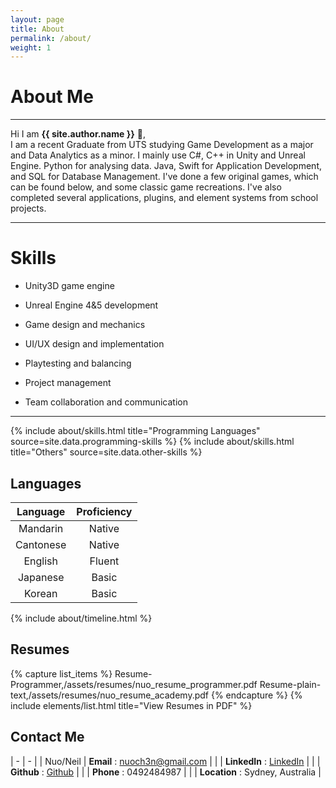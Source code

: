 ```yaml
---
layout: page
title: About
permalink: /about/
weight: 1
---
```


# **About Me**


---

Hi I am **{{ site.author.name }}** :wave:,<br>
I am a recent Graduate from UTS studying Game Development as a major and Data Analytics as a minor. I mainly use C#, C++ in Unity and Unreal Engine. Python for analysing data. Java, Swift for Application Development, and SQL for Database Management. I've done a few original games, which can be found below, and some classic game recreations. I've also completed several applications, plugins, and element systems from school projects.

---

# Skills
- Unity3D game engine
- Unreal Engine 4&5 development

- Game design and mechanics
- UI/UX design and implementation
- Playtesting and balancing

- Project management
- Team collaboration and communication
 
--- 

<div class="row">
{% include about/skills.html title="Programming Languages" source=site.data.programming-skills %}
{% include about/skills.html title="Others" source=site.data.other-skills %}
</div>


## Languages

| Language | Proficiency |
| :---: |:---:|
| Mandarin | Native |
| Cantonese | Native |
| English | Fluent |
| Japanese | Basic |
| Korean | Basic |




<div class="row">
{% include about/timeline.html %}
</div>

## Resumes
{% capture list_items %}
Resume-Programmer,/assets/resumes/nuo_resume_programmer.pdf
Resume-plain-text,/assets/resumes/nuo_resume_academy.pdf
{% endcapture %}
{% include elements/list.html title="View Resumes in PDF" %}

## Contact Me

| - | - |
| Nuo/Neil | **Email** : [nuoch3n@gmail.com](mailto:nuoch3n@gmail.com) |
| | **LinkedIn** : [LinkedIn](https://www.linkedin.com/in/nuochen27/) |
| | **Github** : [Github](https://www.github.com/nuo27) |
| | **Phone** : 0492484987 |
| | **Location** : Sydney, Australia |